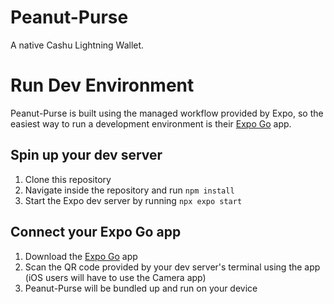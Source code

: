 # Peanut-Purse
A native Cashu Lightning Wallet.

# Run Dev Environment
Peanut-Purse is built using the managed workflow provided by Expo, so the easiest way to run a development environment is their [Expo Go](https://expo.dev/client) app.

## Spin up your dev server
1. Clone this repository
2. Navigate inside the repository and run `npm install`
3. Start the Expo dev server by running `npx expo start`

## Connect your Expo Go app
1. Download the [Expo Go](https://expo.dev/client) app
2. Scan the QR code provided by your dev server's terminal using the app (iOS users will have to use the Camera app)
3. Peanut-Purse will be bundled up and run on your device